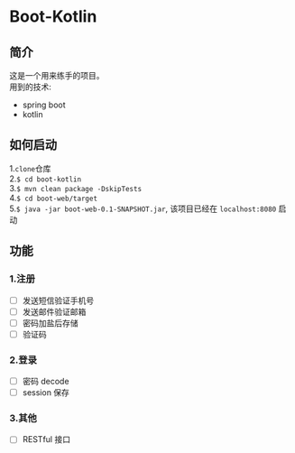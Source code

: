 # Boot-Kotlin

## 简介
这是一个用来练手的项目。  
用到的技术:  
- spring boot
- kotlin

## 如何启动
1.`clone`仓库  
2.`$ cd boot-kotlin`  
3.`$ mvn clean package -DskipTests`  
4.`$ cd boot-web/target`  
5.`$ java -jar boot-web-0.1-SNAPSHOT.jar`, 该项目已经在 `localhost:8080` 启动  

## 功能
### 1.注册
- [ ] 发送短信验证手机号
- [ ] 发送邮件验证邮箱
- [ ] 密码加盐后存储
- [ ] 验证码
 
### 2.登录
- [ ] 密码 decode
- [ ] session 保存

### 3.其他
- [ ] RESTful 接口